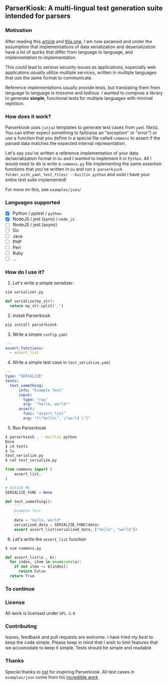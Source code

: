 ## ParserKiosk: A multi-lingual test generation suite intended for parsers

### Motivation
After reading this [article](https://seriot.ch/projects/parsing_json.html) and [this one](https://bishopfox.com/blog/json-interoperability-vulnerabilities), I am now paranoid and under the assumption that implementations of data serialization and deserialization have a lot of quirks that differ from language to language, and implementation to implementation.

This _could_ lead to serious security issues as applications, especially web applicatons _usually_ utilize multiple services, written in multiple languages that use the same format to communicate. 

Reference implementations usually provide tests, but translating them from language to language is tiresome and tedious. I wanted to compose a library to generate **simple**, functional tests for multiple languages with minimal repitition. 

### How does it work?
Parserkiosk uses ``jinja2`` templates to generate test cases from ``yaml`` file(s). You can either expect something to fail(raise an "exception" or "error") or use a function that you define in a special file called ```commons``` to assert if the parsed data matches the expected internal representation. 

Let's say you've written a reference implementation of your data de/serialization format in ``Go`` and I wanted to implement it in ``Python``. All I would need to do is write a ```commons.py``` file implementing the same assertion functions that you've written in ``Go`` and run ```$ parserkiosk folder_with_yaml_test_files/ --builtin python``` and _voila_ I have your entire test suite implemented!

For more on this, see ```examples/json/```

### Languages supported
- [x] Python / pytest / ``python``
- [x] NodeJS / jest (sync) / ``node_js``
- [ ] NodeJS / jest (async)
- [ ] Go
- [ ] Java
- [ ] PHP
- [ ] Perl
- [ ] Ruby
- [ ] ...

### How do I use it?
1. Let's write a simple serializer:
``` bash
vim serializer.py
```
``` python
def serialize(my_str):
  return my_str.split(',')
```
2. Install Parserkiosk
``` bash
pip install parserkiosk
```
3. Write a simple ```config.yaml```
``` yaml
---
assert_functions:
  - assert_list
```
4. Write a simple test case in ```test_serialize.yaml```
``` yaml
---
type: "SERIALIZE"
tests:
  test_something:
      info: "Example Test"
      input:
        type: "raw"
        arg: '"hello, world"'
      assert:
        func: "assert_list"
        arg: "[\"hello\", \"world \"]"
```
5. Run Parserkiosk
``` bash
$ parserkiosk . --builtin python
Done
$ cd tests
$ ls
test_serialize.py
$ cat test_serialize.py
```
``` python
from commons import (
    assert_list,
)

# ASSIGN ME
SERIALIZE_FUNC = None

def test_something():
    '''
    Example Test
    '''
    data = "hello, world"
    serialized_data = SERIALIZE_FUNC(data)
    assert assert_list(serialized_data, ["hello", "world"])
```
6. Let's write the ``assert_list`` function
``` bash
$ vim commons.py
```
``` python
def assert_list(a , b):
  for index, item in enumerate(a):
    if not item == b[index]:
      return False
  return True
```
### To continue 

### License
All work is licensed under ```GPL-3.0```

### Contributing
Issues, feedback and pull requests are welcome. I have tried _my best_ to keep the code simple. Please keep in mind that I wish to limit features that we accomodate to keep it simple. Tests should be simple and readable.

### Thanks
Special thanks to [nst](https://github.com/nst/) for inspiring Parserkiosk. All test cases in ``examples/json`` come from his [incredible work](https://github.com/nst/JSONTestSuite)
